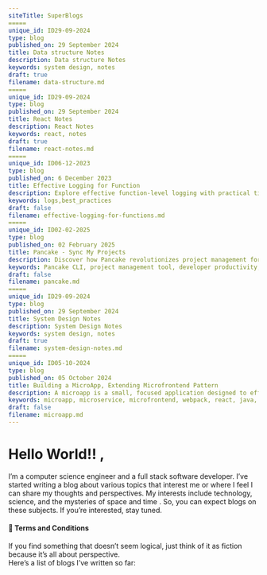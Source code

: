```yaml
---
siteTitle: SuperBlogs
=====
unique_id: ID29-09-2024
type: blog
published_on: 29 September 2024
title: Data structure Notes
description: Data structure Notes
keywords: system design, notes
draft: true
filename: data-structure.md
=====
unique_id: ID29-09-2024
type: blog
published_on: 29 September 2024
title: React Notes
description: React Notes
keywords: react, notes
draft: true
filename: react-notes.md
=====
unique_id: ID06-12-2023
type: blog
published_on: 6 December 2023
title: Effective Logging for Function
description: Explore effective function-level logging with practical tips for clear and insightful logs.
keywords: logs,best_practices
draft: false
filename: effective-logging-for-functions.md
=====
unique_id: ID02-02-2025
type: blog
published_on: 02 February 2025
title: Pancake - Sync My Projects
description: Discover how Pancake revolutionizes project management for developers juggling multiple projects. Learn how this powerful command-line tool centralizes tasks, automates tool setups, and simplifies environment migration—so you can focus on coding, not configuration. 
keywords: Pancake CLI, project management tool, developer productivity, automate setup, command-line tools, workflow optimization, sync projects, development environment, multi-project management
draft: false
filename: pancake.md
=====
unique_id: ID29-09-2024
type: blog
published_on: 29 September 2024
title: System Design Notes
description: System Design Notes
keywords: system design, notes
draft: true
filename: system-design-notes.md
=====
unique_id: ID05-10-2024
type: blog
published_on: 05 October 2024
title: Building a MicroApp, Extending Microfrontend Pattern
description: A microapp is a small, focused application designed to efficiently perform specific tasks like managing a payment page or a shopping cart in a large online shop. These self-contained apps can come with their own backend, frontend, and database connection, all packed in monorepos. They typically operate within a larger system or platform. By reducing the complexity and overhead of large, monolithic software systems, microapps help organizations boost productivity.
keywords: microapp, microservice, microfrontend, webpack, react, java, spring boot
draft: false
filename: microapp.md
---
```


# Hello World!! , 
I’m a computer science engineer  and a full stack software developer. I’ve started writing a blog about various topics that interest me or where I feel I can share my thoughts and perspectives. My interests include technology, science, and the mysteries of space and time . So, you can expect blogs on these subjects. If you’re interested, stay tuned.

#### 📜 Terms and Conditions
If you find something that doesn’t seem logical, just think of it as fiction because it’s all about perspective.\
Here’s a list of blogs I’ve written so far: